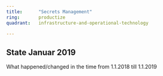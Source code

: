 ```yaml
---
title:      "Secrets Management"
ring:       productize
quadrant:   infrastructure-and-operational-technology

---
```


## State Januar 2019 ##

What happened/changed in the time from 1.1.2018 till 1.1.2019
